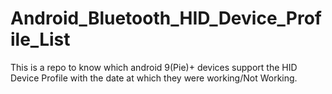 # Android_Bluetooth_HID_Device_Profile_List

This is a repo to know which android 9(Pie)+ devices support the HID Device Profile with the date at which they were working/Not Working.
